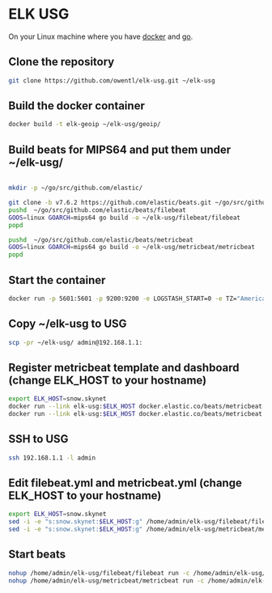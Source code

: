 # ELK USG

On your Linux machine where you have [docker](https://www.docker.com/) and [go](https://golang.org/).

## Clone the repository
```bash
git clone https://github.com/owentl/elk-usg.git ~/elk-usg
```

## Build the docker container
```bash
docker build -t elk-geoip ~/elk-usg/geoip/
```

## Build beats for MIPS64 and put them under ~/elk-usg/
```bash

mkdir -p ~/go/src/github.com/elastic/

git clone -b v7.6.2 https://github.com/elastic/beats.git ~/go/src/github.com/elastic/beats
pushd  ~/go/src/github.com/elastic/beats/filebeat
GOOS=linux GOARCH=mips64 go build -o ~/elk-usg/filebeat/filebeat
popd

pushd  ~/go/src/github.com/elastic/beats/metricbeat
GOOS=linux GOARCH=mips64 go build -o ~/elk-usg/metricbeat/metricbeat
popd
```

## Start the container
```bash
docker run -p 5601:5601 -p 9200:9200 -e LOGSTASH_START=0 -e TZ="America/New_York" -d --name elk-usg elk-geoip
```

## Copy ~/elk-usg to USG
```bash
scp -pr ~/elk-usg/ admin@192.168.1.1:
```

## Register metricbeat template and dashboard (change ELK_HOST to your hostname)
```bash
export ELK_HOST=snow.skynet
docker run --link elk-usg:$ELK_HOST docker.elastic.co/beats/metricbeat:6.2.2 setup --template -E output.elasticsearch.hosts=["$ELK_HOST:9200"]
docker run --link elk-usg:$ELK_HOST docker.elastic.co/beats/metricbeat:6.2.2 setup --dashboards -E output.elasticsearch.hosts=["$ELK_HOST:9200"] -E setup.kibana.host=$ELK_HOST:5601
```

## SSH to USG
```bash
ssh 192.168.1.1 -l admin
```

## Edit filebeat.yml and metricbeat.yml (change ELK_HOST to your hostname)
```bash
export ELK_HOST=snow.skynet
sed -i -e "s:snow.skynet:$ELK_HOST:g" /home/admin/elk-usg/filebeat/filebeat.yml
sed -i -e "s:snow.skynet:$ELK_HOST:g" /home/admin/elk-usg/metricbeat/metricbeat.yml
```

## Start beats
```bash
nohup /home/admin/elk-usg/filebeat/filebeat run -c /home/admin/elk-usg/filebeat/filebeat.yml >/dev/null 2>&1 &
nohup /home/admin/elk-usg/metricbeat/metricbeat run -c /home/admin/elk-usg/metricbeat/metricbeat.yml >/dev/null 2>&1 &
```
